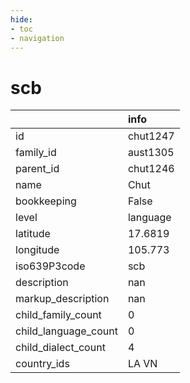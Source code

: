 ```yaml
---
hide:
- toc
- navigation
---
```

# scb
|                      | info     |
|:---------------------|:---------|
| id                   | chut1247 |
| family_id            | aust1305 |
| parent_id            | chut1246 |
| name                 | Chut     |
| bookkeeping          | False    |
| level                | language |
| latitude             | 17.6819  |
| longitude            | 105.773  |
| iso639P3code         | scb      |
| description          | nan      |
| markup_description   | nan      |
| child_family_count   | 0        |
| child_language_count | 0        |
| child_dialect_count  | 4        |
| country_ids          | LA VN    |